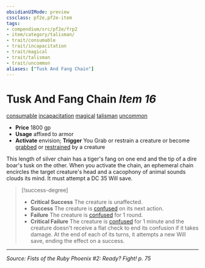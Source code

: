 ```yaml
---
obsidianUIMode: preview
cssclass: pf2e,pf2e-item
tags:
- compendium/src/pf2e/frp2
- item/category/talisman/
- trait/consumable
- trait/incapacitation
- trait/magical
- trait/talisman
- trait/uncommon
aliases: ["Tusk And Fang Chain"]
---
```

# Tusk And Fang Chain *Item 16*  
[consumable](consumable.md "Consumable Item Trait")  [incapacitation](incapacitation.md "Incapacitation Effect Trait")  [magical](magical.md "Magical Item Trait")  [talisman](talisman.md "Talisman Item Trait")  [uncommon](uncommon.md "Uncommon Rarity Trait")  

- **Price** 1800 gp
- **Usage** affixed to armor
- **Activate** envision; **Trigger** You Grab or restrain a creature or become [grabbed](conditions.md#Grabbed) or [restrained](conditions.md#Restrained) by a creature

This length of silver chain has a tiger's fang on one end and the tip of a dire boar's tusk on the other. When you activate the chain, an ephemeral chain encircles the target creature's head and a cacophony of animal sounds clouds its mind. It must attempt a DC 35 Will save.

> [!success-degree] 
> - **Critical Success** The creature is unaffected.
> - **Success** The creature is [confused](conditions.md#Confused) on its next action.
> - **Failure** The creature is [confused](conditions.md#Confused) for 1 round.
> - **Critical Failure** The creature is [confused](conditions.md#Confused) for 1 minute and the creature doesn't receive a flat check to end its confusion if it takes damage. At the end of each of its turns, it attempts a new Will save, ending the effect on a success.


---
*Source: Fists of the Ruby Phoenix #2: Ready? Fight! p. 75*